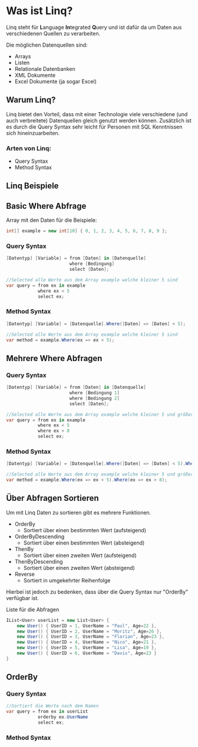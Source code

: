 # Was ist Linq?
Linq steht für **L**anguage **In**tegrated **Q**uery und ist dafür da um Daten aus verschiedenen Quellen zu verarbeiten.

Die möglichen Datenquellen sind:
+ Arrays
+ Listen
+ Relationale Datenbanken
+ XML Dokumente
+ Excel Dokumente (ja sogar Excel)

## Warum Linq?
Linq bietet den Vorteil, dass mit einer Technologie viele verschiedene (und auch verbreitete) Datenquellen gleich genutzt werden können. Zusätzlich ist es durch die Query Syntax sehr leicht für Personen mit SQL Kenntnissen sich hineinzuarbeiten.

### Arten von Linq:
+ Query Syntax
+ Method Syntax

## Linq Beispiele

## Basic Where Abfrage
Array mit den Daten für die Beispiele: 
```cs
int[] example = new int[10] { 0, 1, 2, 3, 4, 5, 6, 7, 8, 9 };
```
### Query Syntax
```cs
[Datentyp] [Variable] = from [Daten] in [Datenquelle]
                        where [Bedingung]
                        select [Daten];
```
```cs
//Selected alle Werte aus dem Array example welche kleiner 5 sind
var query = from ex in example
            where ex < 5
            select ex;
```
### Method Syntax
```cs
[Datentyp] [Variable] = [Datenquelle].Where([Daten] => [Daten] < 5);
```
```cs
//Selected alle Werte aus dem Array example welche kleiner 5 sind
var method = example.Where(ex => ex < 5);
```

## Mehrere Where Abfragen
### Query Syntax
```cs
[Datentyp] [Variable] = from [Daten] in [Datenquelle]
                        where [Bedingung 1]
                        where [Bedingung 2]
                        select [Daten];
```
```cs
//Selected alle Werte aus dem Array example welche kleiner 5 und größer als 8 sind
var query = from ex in example
            where ex < 5
            where ex > 8
            select ex;
```
### Method Syntax
```cs
[Datentyp] [Variable] = [Datenquelle].Where([Daten] => [Daten] < 5).Where([Daten] => [Daten] > 5);
```
```cs
//Selected alle Werte aus dem Array example welche kleiner 5 und größer als 8 sind
var method = example.Where(ex => ex < 5).Where(ex => ex > 8);
```

## Über Abfragen Sortieren
Um mit Linq Daten zu sortieren gibt es mehrere Funktionen.
+ OrderBy
    + Sortiert über einen bestimmten Wert (aufsteigend)
+ OrderByDescending
    + Sortiert über einen bestimmten Wert (absteigend)
+ ThenBy
    + Sortiert über einen zweiten Wert (aufsteigend)
+ ThenByDescending
    + Sortiert über einen zweiten Wert (absteigend)
+ Reverse
    + Sortiert in umgekehrter Reihenfolge

Hierbei ist jedoch zu bedenken, dass über die Query Syntax nur "OrderBy" verfügbar ist.

Liste für die Abfragen
```cs
IList<User> userList = new List<User> {
    new User() { UserID = 1, UserName = "Paul", Age=22 },
    new User() { UserID = 2, UserName = "Moritz", Age=26 },
    new User() { UserID = 3, UserName = "Florian", Age=23 },
    new User() { UserID = 4, UserName = "Nico", Age=21 },
    new User() { UserID = 5, UserName = "Lisa", Age=19 },
    new User() { UserID = 6, UserName = "Davis", Age=23 }
}
```
## OrderBy
### Query Syntax
```cs
//Sortiert die Werte nach dem Namen
var query = from ex in userList
            orderby ex.UserName
            select ex;
```
### Method Syntax
